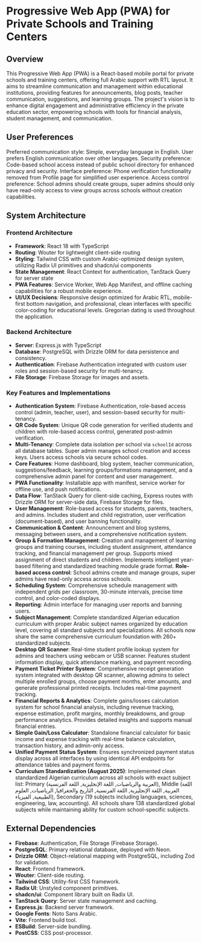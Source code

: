 # Progressive Web App (PWA) for Private Schools and Training Centers

## Overview
This Progressive Web App (PWA) is a React-based mobile portal for private schools and training centers, offering full Arabic support with RTL layout. It aims to streamline communication and management within educational institutions, providing features for announcements, blog posts, teacher communication, suggestions, and learning groups. The project's vision is to enhance digital engagement and administrative efficiency in the private education sector, empowering schools with tools for financial analysis, student management, and communication.

## User Preferences
Preferred communication style: Simple, everyday language in English. User prefers English communication over other languages.
Security preference: Code-based school access instead of public school directory for enhanced privacy and security.
Interface preference: Phone verification functionality removed from Profile page for simplified user experience.
Access control preference: School admins should create groups, super admins should only have read-only access to view groups across schools without creation capabilities.

## System Architecture

### Frontend Architecture
- **Framework**: React 18 with TypeScript
- **Routing**: Wouter for lightweight client-side routing
- **Styling**: Tailwind CSS with custom Arabic-optimized design system, utilizing Radix UI primitives and shadcn/ui components
- **State Management**: React Context for authentication, TanStack Query for server state
- **PWA Features**: Service Worker, Web App Manifest, and offline caching capabilities for a robust mobile experience.
- **UI/UX Decisions**: Responsive design optimized for Arabic RTL, mobile-first bottom navigation, and professional, clean interfaces with specific color-coding for educational levels. Gregorian dating is used throughout the application.

### Backend Architecture
- **Server**: Express.js with TypeScript
- **Database**: PostgreSQL with Drizzle ORM for data persistence and consistency.
- **Authentication**: Firebase Authentication integrated with custom user roles and session-based security for multi-tenancy.
- **File Storage**: Firebase Storage for images and assets.

### Key Features and Implementations
- **Authentication System**: Firebase Authentication, role-based access control (admin, teacher, user), and session-based security for multi-tenancy.
- **QR Code System**: Unique QR code generation for verified students and children with role-based access control, generated post-admin verification.
- **Multi-Tenancy**: Complete data isolation per school via `schoolId` across all database tables. Super admin manages school creation and access keys. Users access schools via secure school codes.
- **Core Features**: Home dashboard, blog system, teacher communication, suggestions/feedback, learning groups/formations management, and a comprehensive admin panel for content and user management.
- **PWA Functionality**: Installable app with manifest, service worker for offline use, and push notifications.
- **Data Flow**: TanStack Query for client-side caching, Express routes with Drizzle ORM for server-side data, Firebase Storage for files.
- **User Management**: Role-based access for students, parents, teachers, and admins. Includes student and child registration, user verification (document-based), and user banning functionality.
- **Communication & Content**: Announcement and blog systems, messaging between users, and a comprehensive notification system.
- **Group & Formation Management**: Creation and management of learning groups and training courses, including student assignment, attendance tracking, and financial management per group. Supports mixed assignment of direct students and children. Implements intelligent year-based filtering and standardized teaching module grade format. **Role-based access control**: School admins create and manage groups, super admins have read-only access across schools.
- **Scheduling System**: Comprehensive schedule management with independent grids per classroom, 30-minute intervals, precise time control, and color-coded displays.
- **Reporting**: Admin interface for managing user reports and banning users.
- **Subject Management**: Complete standardized Algerian education curriculum with proper Arabic subject names organized by education level, covering all standard subjects and specializations. All schools now share the same comprehensive curriculum foundation with 260+ standardized subjects.
- **Desktop QR Scanner**: Real-time student profile lookup system for admins and teachers using webcam or USB scanner. Features student information display, quick attendance marking, and payment recording.
- **Payment Ticket Printer System**: Comprehensive receipt generation system integrated with desktop QR scanner, allowing admins to select multiple enrolled groups, choose payment months, enter amounts, and generate professional printed receipts. Includes real-time payment tracking.
- **Financial Reports & Analytics**: Complete gains/losses calculation system for school financial analysis, including revenue tracking, expense estimation, profit margins, monthly breakdowns, and group performance analytics. Provides detailed insights and supports manual financial entries.
- **Simple Gain/Loss Calculator**: Standalone financial calculator for basic income and expense tracking with real-time balance calculation, transaction history, and admin-only access.
- **Unified Payment Status System**: Ensures synchronized payment status display across all interfaces by using identical API endpoints for attendance tables and payment forms.
- **Curriculum Standardization (August 2025)**: Implemented clean standardized Algerian curriculum across all schools with exact subject list: Primary (العربية والرياضيات, اللغة الإنجليزية, اللغة الفرنسية), Middle (اللغة العربية, اللغة الإنجليزية, اللغة الفرنسية, التاريخ والجغرافيا, الرياضيات, العلوم الطبيعية, الفيزياء), Secondary (19 subjects including languages, sciences, engineering, law, accounting). All schools share 138 standardized global subjects while maintaining ability for custom school-specific subjects.

## External Dependencies

- **Firebase**: Authentication, File Storage (Firebase Storage).
- **PostgreSQL**: Primary relational database, deployed with Neon.
- **Drizzle ORM**: Object-relational mapping with PostgreSQL, including Zod for validation.
- **React**: Frontend framework.
- **Wouter**: Client-side routing.
- **Tailwind CSS**: Utility-first CSS framework.
- **Radix UI**: Unstyled component primitives.
- **shadcn/ui**: Component library built on Radix UI.
- **TanStack Query**: Server state management and caching.
- **Express.js**: Backend server framework.
- **Google Fonts**: Noto Sans Arabic.
- **Vite**: Frontend build tool.
- **ESBuild**: Server-side bundling.
- **PostCSS**: CSS post-processor.